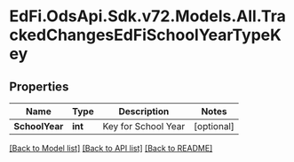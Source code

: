 # EdFi.OdsApi.Sdk.v72.Models.All.TrackedChangesEdFiSchoolYearTypeKey

## Properties

Name | Type | Description | Notes
------------ | ------------- | ------------- | -------------
**SchoolYear** | **int** | Key for School Year | [optional] 

[[Back to Model list]](../../README.md#documentation-for-models) [[Back to API list]](../../README.md#documentation-for-api-endpoints) [[Back to README]](../../README.md)

